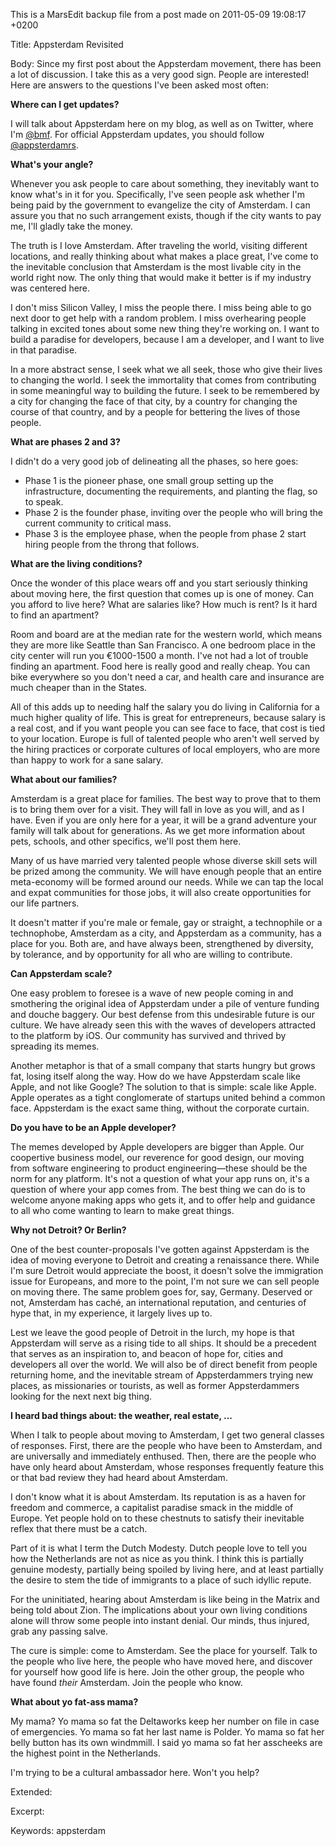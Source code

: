 This is a MarsEdit backup file from a post made on 2011-05-09 19:08:17 +0200

Title:
Appsterdam Revisited

Body:
Since my first post about the Appsterdam movement, there has been a lot of discussion. I take this as a very good sign. People are interested! Here are answers to the questions I've been asked most often:

<strong>Where can I get updates?</strong>

I will talk about Appsterdam here on my blog, as well as on Twitter, where I'm <a href="http://twitter.com/bmf">@bmf</a>. For official Appsterdam updates, you should follow <a href="http://twitter.com/appsterdamrs">@appsterdamrs</a>. 

<strong>What's your angle?</strong>

Whenever you ask people to care about something, they inevitably want to know what's in it for you. Specifically, I've seen people ask whether I'm being paid by the government to evangelize the city of Amsterdam. I can assure you that no such arrangement exists, though if the city wants to pay me, I'll gladly take the money.

The truth is I love Amsterdam. After traveling the world, visiting different locations, and really thinking about what makes a place great, I've come to the inevitable conclusion that Amsterdam is the most livable city in the world right now. The only thing that would make it better is if my industry was centered here.

I don't miss Silicon Valley, I miss the people there. I miss being able to go next door to get help with a random problem. I miss overhearing people talking in excited tones about some new thing they're working on. I want to build a paradise for developers, because I am a developer, and I want to live in that paradise.

In a more abstract sense, I seek what we all seek, those who give their lives to changing the world. I seek the immortality that comes from contributing in some meaningful way to building the future. I seek to be remembered by a city for changing the face of that city, by a country for changing the course of that country, and by a people for bettering the lives of those people.

<strong>What are phases 2 and 3?</strong>

I didn't do a very good job of delineating all the phases, so here goes: 

<ul><li>Phase 1 is the pioneer phase, one small group setting up the infrastructure, documenting the requirements, and planting the flag, so to speak. </li>
<li>Phase 2 is the founder phase, inviting over the people who will bring the current community to critical mass. </li>
<li>Phase 3 is the employee phase, when the people from phase 2 start hiring people from the throng that follows.</li></ul>

<strong>What are the living conditions?</strong>

Once the wonder of this place wears off and you start seriously thinking about moving here, the first question that comes up is one of money. Can you afford to live here? What are salaries like? How much is rent? Is it hard to find an apartment?

Room and board are at the median rate for the western world, which means they are more like Seattle than San Francisco. A one bedroom place in the city center will run you €1000-1500 a month. I've not had a lot of trouble finding an apartment. Food here is really good and really cheap. You can bike everywhere so you don't need a car, and health care and insurance are much cheaper than in the States.

All of this adds up to needing half the salary you do living in California for a much higher quality of life. This is great for entrepreneurs, because salary is a real cost, and if you want people you can see face to face, that cost is tied to your location. Europe is full of talented people who aren't well served by the hiring practices or corporate cultures of local employers, who are more than happy to work for a sane salary.

<strong>What about our families?</strong>

Amsterdam is a great place for families. The best way to prove that to them is to bring them over for a visit. They will fall in love as you will, and as I have. Even if you are only here for a year, it will be a grand adventure your family will talk about for generations. As we get more information about pets, schools, and other specifics, we'll post them here.

Many of us have married very talented people whose diverse skill sets will be prized among the community. We will have enough people that an entire meta-economy will be formed around our needs. While we can tap the local and expat communities for those jobs, it will also create opportunities for our life partners. 

It doesn't matter if you're male or female, gay or straight, a technophile or a technophobe, Amsterdam as a city, and Appsterdam as a community, has a place for you. Both are, and have always been, strengthened by diversity, by tolerance, and by opportunity for all who are willing to contribute.

<strong>Can Appsterdam scale?</strong>

One easy problem to foresee is a wave of new people coming in and smothering the original idea of Appsterdam under a pile of venture funding and douche baggery. Our best defense from this undesirable future is our culture. We have already seen this with the waves of developers attracted to the platform by iOS. Our community has survived and thrived by spreading its memes.

Another metaphor is that of a small company that starts hungry but grows fat, losing itself along the way. How do we have Appsterdam scale like Apple, and not like Google? The solution to that is simple: scale like Apple. Apple operates as a tight conglomerate of startups united behind a common face. Appsterdam is the exact same thing, without the corporate curtain.

<strong>Do you have to be an Apple developer?</strong>

The memes developed by Apple developers are bigger than Apple. Our coopertive business model, our reverence for good design, our moving from software engineering to product engineering—these should be the norm for any platform. It's not a question of what your app runs on, it's a question of where your app comes from. The best thing we can do is to welcome anyone making apps who gets it, and to offer help and guidance to all who come wanting to learn to make great things. 

<strong>Why not Detroit? Or Berlin?</strong>

One of the best counter-proposals I've gotten against Appsterdam is the idea of moving everyone to Detroit and creating a renaissance there. While I'm sure Detroit would appreciate the boost, it doesn't solve the immigration issue for Europeans, and more to the point, I'm not sure we can sell people on moving there. The same problem goes for, say, Germany. Deserved or not, Amsterdam has caché, an international reputation, and centuries of hype that, in my experience, it largely lives up to.

Lest we leave the good people of Detroit in the lurch, my hope is that Appsterdam will serve as a rising tide to all ships. It should be a precedent that serves as an inspiration to, and beacon of hope for, cities and developers all over the world. We will also be of direct benefit from people returning home, and the inevitable stream of Appsterdammers trying new places, as missionaries or tourists, as well as former Appsterdammers looking for the next next big thing.

<strong>I heard bad things about: the weather, real estate, ...</strong>

When I talk to people about moving to Amsterdam, I get two general classes of responses. First, there are the people who have been to Amsterdam, and are universally and immediately enthused. Then, there are the people who have only heard about Amsterdam, whose responses frequently feature this or that bad review they had heard about Amsterdam.

I don't know what it is about Amsterdam. Its reputation is as a haven for freedom and commerce, a capitalist paradise smack in the middle of Europe. Yet people hold on to these chestnuts to satisfy their inevitable reflex that there must be a catch.

Part of it is what I term the Dutch Modesty. Dutch people love to tell you how the Netherlands are not as nice as you think. I think this is partially genuine modesty, partially being spoiled by living here, and at least partially the desire to stem the tide of immigrants to a place of such idyllic repute. 

For the uninitiated, hearing about Amsterdam is like being in the Matrix and being told about Zion. The implications about your own living conditions alone will throw some people into instant denial. Our minds, thus injured, grab any passing salve.

The cure is simple: come to Amsterdam. See the place for yourself. Talk to the people who live here, the people who have moved here, and discover for yourself how good life is here. Join the other group, the people who have found <i>their</i> Amsterdam. Join the people who know.

<strong>What about yo fat-ass mama?</strong>

My mama? Yo mama so fat the Deltaworks keep her number on file in case of emergencies. Yo mama so fat her last name is Polder. Yo mama so fat her belly button has its own windmmill. I said yo mama so fat her asscheeks are the highest point in the Netherlands.

I'm trying to be a cultural ambassador here. Won't you help?

Extended:


Excerpt:


Keywords:
appsterdam